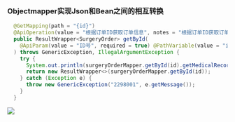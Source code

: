 ### Objectmapper实现Json和Bean之间的相互转换



```java
  @GetMapping(path = "{id}")
  @ApiOperation(value = "根据订单ID获取订单信息", notes = "根据订单ID获取订单信息", produces = "application/json")
  public ResultWrapper<SurgeryOrder> getById(
    @ApiParam(value = "ID号", required = true) @PathVariable(value = "id") Integer id
  ) throws GenericException, IllegalArgumentException {
    try {
      System.out.println(surgeryOrderMapper.getById(id).getMedicalRecordPictures());
      return new ResultWrapper<>(surgeryOrderMapper.getById(id));
    } catch (Exception e) {
      throw new GenericException("2298001", e.getMessage());
    }
  }
```

![](https://ws2.sinaimg.cn/large/006tNc79gy1fiiwp75imdj315o15oqca.jpg)